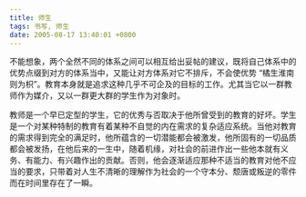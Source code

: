 ```yaml
---
title: 师生
tags: 书写, 师生
date: 2005-08-17 13:40:01 +0800
---
```



不能想象，两个全然不同的体系之间可以相互给出妥帖的建议，既将自己体系中的优势点缀到对方的体系当中，又能让对方体系对它不排斥，不会使优势 “橘生淮南则为枳”。教育本身就是追求这种几乎不可企及的目标的工作。尤其当它以一群教师作为媒介，又以一群更大群的学生作为对象时。

教师是一个早已定型的学生，它的优秀与否取决于他所曾受到的教育的好坏。学生是一个对某种特制的教育有着某种不自觉的内在需求的复杂适应系统。当他对教育的需求得到完全的满足时，他所蕴含的一切潜能都会被激发，他所固有的一切品质都会被发扬，在他后来的一生中，随着机缘，对社会的前进作出一些他本就有义务、有能力、有兴趣作出的贡献。否则，他会逐渐适应那种不适当的教育对他不应当的要求，只带着对人生不清晰的理解作为社会的一个守本分、颓唐或叛逆的零件而在时间里存在了一瞬。

